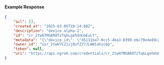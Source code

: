 <!-- Code generated for API Clients. DO NOT EDIT. -->

#### Example Response

```json
{
	"acl": [],
	"created_at": "2025-03-06T10:14:08Z",
	"description": "device alpha-2",
	"id": "cr_2twH7MGAR8TzTqkLgehdoUaEuLt",
	"metadata": "{\"device_id\": \"d5111ba7-0cc5-4ba3-8398-e6c79e4e89c2\"}",
	"owner_id": "usr_2twH7L21ijQufZ77JLWW1ahzcQp",
	"token": null,
	"uri": "https://api.ngrok.com/credentials/cr_2twH7MGAR8TzTqkLgehdoUaEuLt"
}
```
